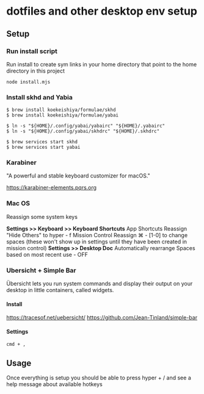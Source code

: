 # dotfiles and other desktop env setup

## Setup

### Run install script
Run install to create sym links in your home directory that point to the home directory in this project
```
node install.mjs
```

### Install skhd and Yabia

```
$ brew install koekeishiya/formulae/skhd
$ brew install koekeishiya/formulae/yabai

$ ln -s "${HOME}/.config/yabai/yabairc" "${HOME}/.yabairc"
$ ln -s "${HOME}/.config/yabai/skhdrc" "${HOME}/.skhdrc"

$ brew services start skhd
$ brew services start yabai

```

### Karabiner
"A powerful and stable keyboard customizer for macOS."

https://karabiner-elements.pqrs.org


### Mac OS
Reassign some system keys

**Settings >> Keyboard >> Keyboard Shortcuts**
	App Shortcuts
		Reassign "Hide Others" to hyper - f
	Mission Control
		Reassign ⌘ - [1-0] to change spaces (these won't show up in settings until they have been created in mission control)
**Settings >> Desktop Doc**
Automatically rearrange Spaces based on most recent use - OFF


### Ubersicht + Simple Bar
Übersicht lets you run system commands and display their output on your desktop in little containers, called widgets. 

#### Install
https://tracesof.net/uebersicht/
https://github.com/Jean-Tinland/simple-bar

#### Settings
`cmd + ,`


## Usage
Once everything is setup you should be able to press hyper + / and see a help message about available hotkeys